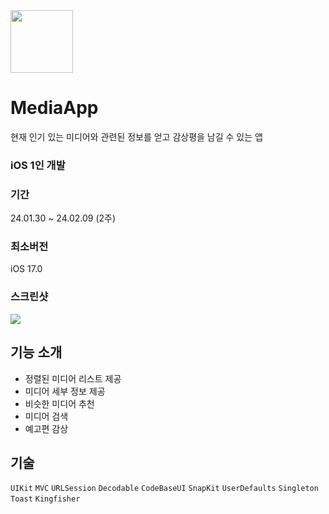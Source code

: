 
<img src="https://github.com/chasomin/MediaApp/assets/114223423/91808a11-d076-4208-af75-5e2b161cffcd" width=100, height=100>

# MediaApp

현재 인기 있는 미디어와 관련된 정보를 얻고 감상평을 남길 수 있는 앱

### **iOS 1인 개발**

### **기간**

24.01.30 ~ 24.02.09 (2주)

### **최소버전**

iOS 17.0


### **스크린샷**
<img src="https://github.com/chasomin/MediaApp/assets/114223423/ff3f2c3d-9627-43a1-ba3c-440944be375c" >


## 기능 소개

- 정렬된 미디어 리스트 제공
- 미디어 세부 정보 제공
- 비슷한 미디어 추천
- 미디어 검색
- 예고편 감상

## **기술**

`UIKit`  `MVC` `URLSession` `Decodable` `CodeBaseUI` `SnapKit` `UserDefaults` `Singleton` `Toast` `Kingfisher`
